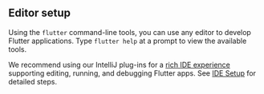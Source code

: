 ## Editor setup

Using the `flutter` command-line tools, you can use any editor to develop Flutter applications.
Type `flutter help` at a prompt to view the available tools.

We recommend using our IntelliJ plug-ins for a  [rich IDE experience](/using-ide/) 
supporting editing, running, and debugging Flutter apps. See [IDE Setup](/ide-setup/)
for detailed steps.
